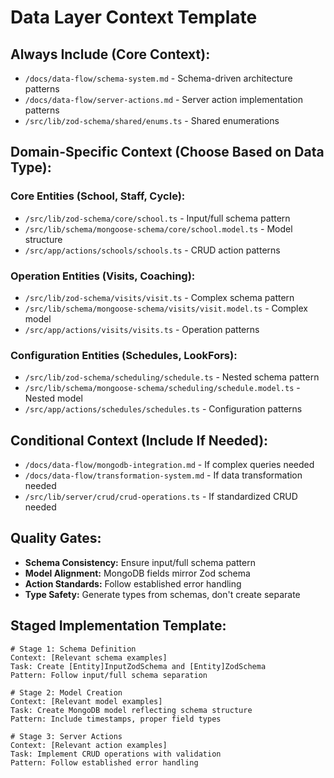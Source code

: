 # Data Layer Context Template

## Always Include (Core Context):
- `/docs/data-flow/schema-system.md` - Schema-driven architecture patterns
- `/docs/data-flow/server-actions.md` - Server action implementation patterns
- `/src/lib/zod-schema/shared/enums.ts` - Shared enumerations

## Domain-Specific Context (Choose Based on Data Type):

### Core Entities (School, Staff, Cycle):
- `/src/lib/zod-schema/core/school.ts` - Input/full schema pattern
- `/src/lib/schema/mongoose-schema/core/school.model.ts` - Model structure
- `/src/app/actions/schools/schools.ts` - CRUD action patterns

### Operation Entities (Visits, Coaching):
- `/src/lib/zod-schema/visits/visit.ts` - Complex schema pattern
- `/src/lib/schema/mongoose-schema/visits/visit.model.ts` - Complex model
- `/src/app/actions/visits/visits.ts` - Operation patterns

### Configuration Entities (Schedules, LookFors):
- `/src/lib/zod-schema/scheduling/schedule.ts` - Nested schema pattern
- `/src/lib/schema/mongoose-schema/scheduling/schedule.model.ts` - Nested model
- `/src/app/actions/schedules/schedules.ts` - Configuration patterns

## Conditional Context (Include If Needed):
- `/docs/data-flow/mongodb-integration.md` - If complex queries needed
- `/docs/data-flow/transformation-system.md` - If data transformation needed
- `/src/lib/server/crud/crud-operations.ts` - If standardized CRUD needed

## Quality Gates:
- **Schema Consistency:** Ensure input/full schema pattern
- **Model Alignment:** MongoDB fields mirror Zod schema
- **Action Standards:** Follow established error handling
- **Type Safety:** Generate types from schemas, don't create separate

## Staged Implementation Template:
```
# Stage 1: Schema Definition
Context: [Relevant schema examples]
Task: Create [Entity]InputZodSchema and [Entity]ZodSchema
Pattern: Follow input/full schema separation

# Stage 2: Model Creation  
Context: [Relevant model examples]
Task: Create MongoDB model reflecting schema structure
Pattern: Include timestamps, proper field types

# Stage 3: Server Actions
Context: [Relevant action examples] 
Task: Implement CRUD operations with validation
Pattern: Follow established error handling
```
